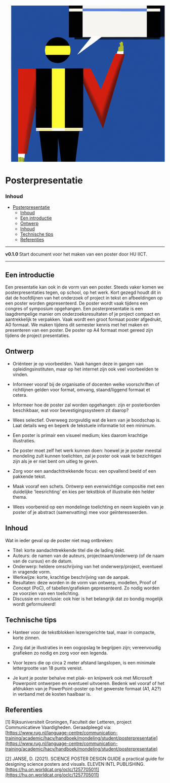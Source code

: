 ![logo](./img/presenting.png) [](logo-id)

# Posterpresentatie [](title-id)

### Inhoud[](toc-id)

- [Posterpresentatie ](#posterpresentatie-)
    - [Inhoud](#inhoud)
  - [Een introductie](#een-introductie)
  - [Ontwerp](#ontwerp)
  - [Inhoud](#inhoud-1)
  - [Technische tips](#technische-tips)
  - [Referenties](#referenties)

---

**v0.1.0 [](version-id)** Start document voor het maken van een poster door HU IICT[](author-id).

---

## Een introductie

Een presentatie kan ook in de vorm van een poster. Steeds vaker komen we posterpresentaties tegen, op school, op het werk. Kort gezegd houdt dit in dat de hoofdlijnen van het onderzoek of project in tekst en afbeeldingen op een poster worden gepresenteerd. De poster wordt vaak tijdens een congres of symposium opgehangen. Een posterpresentatie is een laagdrempelige manier om onderzoeksresultaten of je project compact en aantrekkelijk te verpakken. Vaak wordt een groot formaat poster afgedrukt, A0 formaat. We maken tijdens dit semester kennis met het maken en presenteren van een poster. De poster op A4 formaat moet gereed zijn tijdens de project presentaties.

## Ontwerp

- Oriënteer je op voorbeelden. Vaak hangen deze in gangen van opleidingsinstituten, maar op het internet zijn ook veel voorbeelden te vinden.

- Informeer vooraf bij de organisatie of docenten welke voorschriften of richtlijnen gelden voor format, omvang, staand/liggend formaat et cetera.

- Informeer hoe de poster zal worden opgehangen: zijn er posterborden beschikbaar, wat voor bevestigingssysteem zit daarop?

- Wees selectief. Overweeg zorgvuldig wat de kern van je boodschap is. Laat details weg en beperk de tekstuele informatie tot een minimum.

- Een poster is primair een visueel medium; kies daarom krachtige illustraties.

- De poster moet zelf het werk kunnen doen: hoewel je je poster meestal mondeling zult kunnen toelichten, zal je poster ook vaak te bezichtigen zijn als je er niet bent om uitleg te geven.

- Zorg voor een aandachttrekkende focus: een opvallend beeld of een pakkende tekst.

- Maak vooraf een schets. Ontwerp een evenwichtige compositie met een duidelijke 'leesrichting' en kies per tekstblok of illustratie één helder thema.

- Wees voorbereid op een mondelinge toelichting en neem kopieën van je poster of je abstract (samenvatting) mee voor geïnteresseerden.

## Inhoud

Wat in ieder geval op de poster niet mag ontbreken:
- Titel: korte aandachttrekkende titel die de lading dekt.
- Auteurs: de namen van de auteurs, projectnaam/onderwerp (of de naam van de cursus) en de datum.
- Onderwerp: heldere omschrijving van het onderwerp/project, eventueel in vragende vorm.
- Werkwijze: korte, krachtige beschrijving van de aanpak.
- Resultaten: deze worden in de vorm van ontwerp, modellen, Proof of Concept (PoC), of tabellen/grafieken gepresenteerd. Zo nodig worden ze voorzien van een toelichting.
- Discussie en conclusie: ook hier is het belangrijk dat zo bondig mogelijk wordt geformuleerd!

## Technische tips

- Hanteer voor de tekstblokken lezersgerichte taal, maar in compacte, korte zinnen.

- Zorg dat je illustraties in een oogopslag te begrijpen zijn; vereenvoudig grafieken zo nodig en zorg voor een legenda.

- Voor lezers die op circa 2 meter afstand langslopen, is een minimale lettergrootte van 18 punts vereist.

- Je kunt je poster behalve met plak- en knipwerk ook met Microsoft Powerpoint ontwerpen en eventueel uitvoeren. Bedenk wel vooraf of het afdrukken van je PowerPoint-poster op het gewenste formaat (A1, A2?) in verband met de kosten haalbaar is.

## Referenties

[1] Rijksuniversiteit Groningen, Faculteit der Letteren, project Communicatieve Vaardigheden. Geraadpleegd via: [https://www.rug.nl/language-centre/communication-training/academic/hacv/handboek/mondeling/student/posterpresentatie](https://www.rug.nl/language-centre/communication-training/academic/hacv/handboek/mondeling/student/posterpresentatie)

[2] JANSE, D. (2021). SCIENCE POSTER DESIGN GUIDE a practical guide for designing science posters and visuals. ELEVEN INTL PUBLISHING. [https://hu.on.worldcat.org/oclc/1257705011](https://hu.on.worldcat.org/oclc/1257705011)
